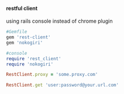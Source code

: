 #### restful client

using rails console instead of chrome plugin


```ruby
#Gemfile
gem 'rest-client'
gem 'nokogiri'

#console
require 'rest_client'
require 'nokogiri'

RestClient.proxy = 'some.proxy.com'

RestClient.get 'user:password@your.url.com'
```
